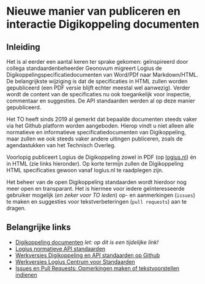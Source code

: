 # Nieuwe manier van publiceren en interactie Digikoppeling documenten

## Inleiding

Het is al eerder een aantal keren ter sprake gekomen: geïnspireerd door collega standaardenbeheerder Geonovum migreert Logius de Digikoppelingspecificatiedocumenten van Word/PDf naar Markdown/HTML. De belangrijkste wijziging is dat de specificaties in HTML zullen worden gepubliceerd (een PDF versie blijft echter meestal wel  aanwezig). Verder wordt de content van de specificaties nu ook toegankelijk voor inspectie, commentaar en suggesties. De API standaarden werden al op deze manier gepubliceerd.

Het TO heeft sinds 2019 al gemerkt dat bepaalde documenten steeds vaker via het Github platform worden aangeboden. Hierop vindt u niet alleen alle normatieve en informatieve specificatiedocumenten van Digikoppeling, maar zullen we ook steeds vaker andere uitingen publiceren, zoals de agendastukken van het Technisch Overleg.

Voorlopig publiceert Logius de Digikoppeling zowel in PDF (op [logius.nl](https://www.logius.nl/diensten/digikoppeling/documentatie)) én in HTML (zie links hieronder). Op korte termijn zullen de Digikoppeling HTML specificaties gewoon vanaf logius.nl te raadplegen zijn.

Het beheer van de open Digikoppeling standaarden wordt hierdoor nog meer open en transparant.  Het is hiermee voor iedere geïnteresseerde gebruiker mogelijk (*en zeker voor TO leden*)  op- en aanmerkingen (`issues`) te maken en suggesties voor tekstverbeteringen (`pull requests`) aan te dragen.

## Belangrijke links

- [Digikoppeling documenten](https://publicatie.centrumvoorstandaarden.nl/hidden-code-68767059/) *let: op dit is een tijdelijke link!*
- [Logius normatieve API standaarden](https://publicatie.centrumvoorstandaarden.nl/)
- [Werkversies Digikoppeling en API standaarden op Github](https://github.com/Logius-standaarden)
- [Werkversies Logius Centrum voor Standaarden](https://github.com/centrumvoorstandaarden)
- [Issues en Pull Requests: Opmerkingen maken of tekstvoorstellen indienen ](https://github.com/Logius-standaarden/Openbare-Consultaties#issues-en-pull-requests-opmerkingen-maken-of-tekstvoorstellen-indienen)


